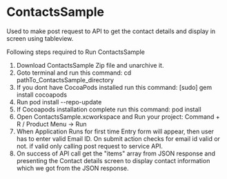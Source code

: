 # ContactsSample
Used to make post request to API to get the contact details and display in screen using tableview.

Following steps required to Run ContactsSample
1. Download ContactsSample Zip file and unarchive it.
2. Goto terminal and run this command: 
   cd pathTo_ContactsSample_directory
3. If you dont have CocoaPods installed run this command: 
   [sudo] gem install cocoapods
4. Run pod install --repo-update
5. If Cocoapods installation complete run this command: 
   pod install
6. Open ContactsSample.xcworkspace and Run your project: 
   Command + R / Product Menu -> Run
7. When Application Runs for first time Entry form will appear, then user has to enter valid Email ID. On submit action checks for email
   id valid or not. if valid only calling post request to service API.
8. On success of API call get the "items" array from JSON response and presenting the Contact details screen to display contact
   information which we got from the JSON response.
   

   
